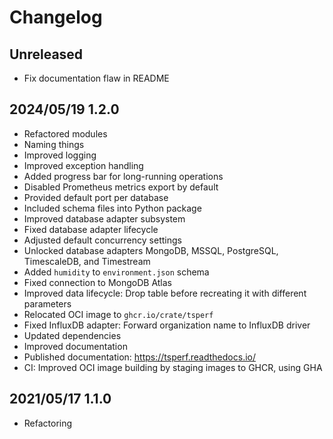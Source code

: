# Changelog

## Unreleased
- Fix documentation flaw in README

## 2024/05/19 1.2.0
- Refactored modules
- Naming things
- Improved logging
- Improved exception handling
- Added progress bar for long-running operations
- Disabled Prometheus metrics export by default
- Provided default port per database
- Included schema files into Python package
- Improved database adapter subsystem
- Fixed database adapter lifecycle
- Adjusted default concurrency settings
- Unlocked database adapters MongoDB, MSSQL, PostgreSQL, TimescaleDB, and Timestream
- Added `humidity` to `environment.json` schema
- Fixed connection to MongoDB Atlas
- Improved data lifecycle: Drop table before recreating it with different parameters
- Relocated OCI image to `ghcr.io/crate/tsperf`
- Fixed InfluxDB adapter: Forward organization name to InfluxDB driver
- Updated dependencies
- Improved documentation
- Published documentation: https://tsperf.readthedocs.io/
- CI: Improved OCI image building by staging images to GHCR, using GHA

## 2021/05/17 1.1.0
- Refactoring
